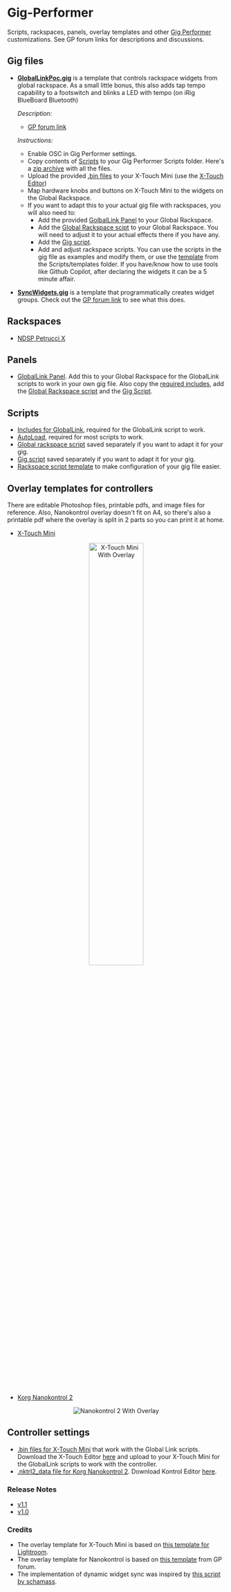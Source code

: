 <!-- markdownlint-disable MD007 -->
<!-- markdownlint-disable MD033 -->
# Gig-Performer

Scripts, rackspaces, panels, overlay templates and other [Gig Performer](https://gigperformer.com/) customizations. See GP forum links for descriptions and discussions.

## Gig files

- [**GlobalLinkPoc.gig**](bin/globallink_gig.zip) is a template that controls rackspace widgets from global rackspace. As a small little bonus, this also adds tap tempo capability to a footswitch and blinks a LED with tempo (on iRig BlueBoard Bluetooth)

    *Description:*

  - [GP forum link](https://community.gigperformer.com/t/20563)

  *Instructions:*

    - Enable OSC in Gig Performer settings.
    - Copy contents of [Scripts](Scripts/) to your Gig Performer Scripts folder. Here's a [zip archive](bin/globallink_scripts.zip) with all the files.
    - Upload the provided [.bin files](Controllers/Settings/X-Touch%20Mini) to your X-Touch Mini (use the [X-Touch Editor](https://www.behringer.com/product.html?modelCode=0808-AAF))
    - Map hardware knobs and buttons on X-Touch Mini to the widgets on the Global Rackspace.
    - If you want to adapt this to your actual gig file with rackspaces, you will also need to:
      - Add the provided [GolbalLink Panel](bin/globallink_panel.zip) to your Global Rackspace.
      - Add the [Global Rackspace scipt](Scripts/gl_global_rack.gpscript) to your Global Rackspace. You will need to adjust it to your actual effects there if you have any.
      - Add the [Gig script](Scripts/gl_gig.gpscript).
      - Add and adjust rackspace scripts. You can use the scripts in the gig file as examples and modify them, or use the [template](Scripts/templates/gl_rs_template.gpscript) from the Scripts/templates folder. If you have/know how to use tools like Github Copilot, after declaring the widgets it can be a 5 minute affair.

- [**SyncWidgets.gig**](bin/syncwidgets_gig.zip) is a template that programmatically creates widget groups. Check out the [GP forum link](https://community.gigperformer.com/t/assignable-widget-groups-with-a-gig-file-and-examples/20754) to see what this does.

## Rackspaces

- [NDSP Petrucci X](bin/petrucci_x_rack.zip)
<!-- - [NDSP Cory Wong X]() (coming soon)
- [NDSP Tom Morello]() (coming soon)
- [Global rackspace]() (coming soon) -->

## Panels

- [GlobalLink Panel](bin/globallink_panel.zip). Add this to your Global Rackspace for the GlobalLink scripts to work in your own gig file. Also copy the [required includes](Scripts/includes), add the [Global Rackspace script](Scripts/gl_global_rack.gpscript) and the [Gig Script](Scripts/gl_gig.gpscript).

## Scripts

- [Includes for GlobalLink](Scripts/includes), required for the GlobalLink script to work.
- [AutoLoad](Scripts/AutoLoad), required for most scripts to work.
- [Global rackspace script](Scripts/gl_global_rack.gpscript) saved separately if you want to adapt it for your gig.
- [Gig script](Scripts/gl_gig.gpscript) saved separately if you want to adapt it for your gig.
- [Rackspace script template](Scripts/templates/gl_rs_template.gpscript) to make configuration of your gig file easier.

## Overlay templates for controllers

There are editable Photoshop files, printable pdfs, and image files for reference. Also, Nanokontrol overlay doesn't fit on A4, so there's also a printable pdf where the overlay is split in 2 parts so you can print it at home.

- [X-Touch Mini](Controllers/Overlays/X-Touch%20Mini)

<div style="text-align: center">
<img src="./Controllers/Overlays/X-Touch%20Mini/gl%20overlay%20x-touch%20mini%204.png" alt="X-Touch Mini With Overlay" style="width: 50%">
</div>

- [Korg Nanokontrol 2](Controllers/Overlays/Nanokontrol%202)

<div style="text-align: center">
<img src ="./Controllers/Overlays/Nanokontrol%202/nanoKONTROL2-Skin-ver-10.png" alt = "Nanokontrol 2 With Overlay">
</div>

## Controller settings

- [.bin files for X-Touch Mini](Controllers/Settings/X-Touch%20Mini) that work with the Global Link scripts. Download the X-Touch Editor [here](https://www.behringer.com/product.html?modelCode=0808-AAF) and upload to your X-Touch Mini for the GlobalLink scripts to work with the controller.
- [.nktrl2_data file for Korg Nanokontrol 2](Controllers/Settings/Nanokontrol%202/nanokontrol2%20default.nktrl2_data). Download Kontrol Editor [here](https://www.korg.com/us/support/download/software/1/133/1355/).

### Release Notes


- [v1.1](RELEASE_NOTES.md#version-11)
- [v1.0](RELEASE_NOTES.md#version-10)

### Credits

- The overlay template for X-Touch Mini is based on [this template for Lightroom](https://drive.google.com/uc?export=download&id=1ETpBydF9yPbNrgkYw7VU5eQ0otGsZAkH).
- The overlay template for Nanokontrol is based on [this template](https://community.gigperformer.com/t/nanokontrol-2-skin-template-for-you/13095) from GP forum.
- The implementation of dynamic widget sync was inspired by [this script by schamass](https://community.gigperformer.com/t/move-multiple-faders-relatively-with-one-single-knob-dca-like/10757).
